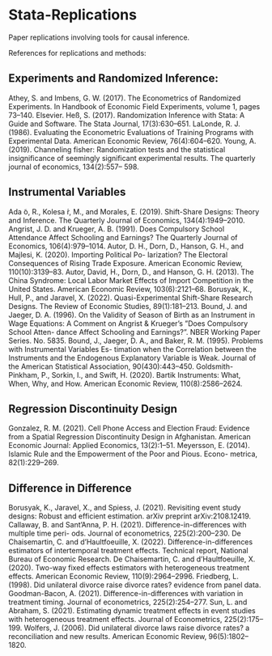 # Stata-Replications
Paper replications involving tools for causal inference. 

References for replications and methods:

Experiments and Randomized Inference:
----------------------------------------
Athey, S. and Imbens, G. W. (2017). The Econometrics of Randomized Experiments. In Handbook of Economic Field Experiments, volume 1, pages 73–140. Elsevier.
Heß, S. (2017). Randomization Inference with Stata: A Guide and Software. The Stata Journal, 17(3):630–651.
LaLonde, R. J. (1986). Evaluating the Econometric Evaluations of Training Programs with Experimental Data. American Economic Review, 76(4):604–620.
Young, A. (2019). Channeling fisher: Randomization tests and the statistical insignificance of seemingly significant experimental results. The quarterly journal of economics, 134(2):557– 598.

Instrumental Variables
----------------------------------------
Ada ̃o, R., Kolesa ́r, M., and Morales, E. (2019). Shift-Share Designs: Theory and Inference. The Quarterly Journal of Economics, 134(4):1949–2010.
Angrist, J. D. and Krueger, A. B. (1991). Does Compulsory School Attendance Affect Schooling and Earnings? The Quarterly Journal of Economics, 106(4):979–1014.
Autor, D. H., Dorn, D., Hanson, G. H., and Majlesi, K. (2020). Importing Political Po- larization? The Electoral Consequences of Rising Trade Exposure. American Economic Review, 110(10):3139–83.
Autor, David, H., Dorn, D., and Hanson, G. H. (2013). The China Syndrome: Local Labor Market Effects of Import Competition in the United States. American Economic Review, 103(6):2121–68.
Borusyak, K., Hull, P., and Jaravel, X. (2022). Quasi-Experimental Shift-Share Research Designs. The Review of Economic Studies, 89(1):181–213.
Bound, J. and Jaeger, D. A. (1996). On the Validity of Season of Birth as an Instrument in Wage Equations: A Comment on Angrist & Krueger’s ”Does Compulsory School Atten- dance Affect Schooling and Earnings?”. NBER Working Paper Series. No. 5835.
Bound, J., Jaeger, D. A., and Baker, R. M. (1995). Problems with Instrumental Variables Es- timation when the Correlation between the Instruments and the Endogenous Explanatory Variable is Weak. Journal of the American Statistical Association, 90(430):443–450.
Goldsmith-Pinkham, P., Sorkin, I., and Swift, H. (2020). Bartik Instruments: What, When, Why, and How. American Economic Review, 110(8):2586–2624.

Regression Discontinuity Design
----------------------------------------
Gonzalez, R. M. (2021). Cell Phone Access and Election Fraud: Evidence from a Spatial Regression Discontinuity Design in Afghanistan. American Economic Journal: Applied Economics, 13(2):1–51.
Meyersson, E. (2014). Islamic Rule and the Empowerment of the Poor and Pious. Econo- metrica, 82(1):229–269.

Difference in Difference
----------------------------------------
Borusyak, K., Jaravel, X., and Spiess, J. (2021). Revisiting event study designs: Robust and efficient estimation. arXiv preprint arXiv:2108.12419.
Callaway, B. and Sant’Anna, P. H. (2021). Difference-in-differences with multiple time peri- ods. Journal of econometrics, 225(2):200–230.
De Chaisemartin, C. and d’Haultfoeuille, X. (2022). Difference-in-differences estimators of intertemporal treatment effects. Technical report, National Bureau of Economic Research.
De Chaisemartin, C. and d’Haultfoeuille, X. (2020). Two-way fixed effects estimators with heterogeneous treatment effects. American Economic Review, 110(9):2964–2996.
Friedberg, L. (1998). Did unilateral divorce raise divorce rates? evidence from panel data. Goodman-Bacon, A. (2021). Difference-in-differences with variation in treatment timing. Journal of econometrics, 225(2):254–277.
Sun, L. and Abraham, S. (2021). Estimating dynamic treatment effects in event studies with heterogeneous treatment effects. Journal of Econometrics, 225(2):175–199.
Wolfers, J. (2006). Did unilateral divorce laws raise divorce rates? a reconciliation and new results. American Economic Review, 96(5):1802–1820.
